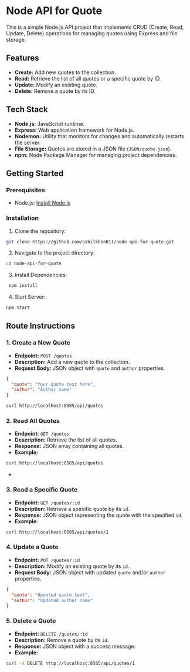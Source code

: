 # Node API for Quote

This is a simple Node.js API project that implements CRUD (Create, Read, Update, Delete) operations for managing quotes using Express and file storage.

## Features

- **Create:** Add new quotes to the collection.
- **Read:** Retrieve the list of all quotes or a specific quote by ID.
- **Update:** Modify an existing quote.
- **Delete:** Remove a quote by its ID.

## Tech Stack

- **Node.js:** JavaScript runtime.
- **Express:** Web application framework for Node.js.
- **Nodemon:** Utility that monitors for changes and automatically restarts the server.
- **File Storage:** Quotes are stored in a JSON file (`JSON/quote.json`).
- **npm:** Node Package Manager for managing project dependencies.

## Getting Started

### Prerequisites

- Node.js: [Install Node.js](https://nodejs.org/)

### Installation

1. Clone the repository:

```bash
git clone https://github.com/sahilkhan011/node-api-for-quote.git
```

2. Navigate to the project directory:

```bash
cd node-api-for-quote
```

3. Install Dependencies:

```bash
 npm install
```

4. Start Server:

```bash
npm start
```

## Route Instructions

### 1. Create a New Quote

- **Endpoint:** `POST /quotes`
- **Description:** Add a new quote to the collection.
- **Request Body:** JSON object with `quote` and `author` properties.

```json
{
  "quote": "Your quote text here",
  "author": "Author name"
}
```

```bash
curl http://localhost:8585/api/quotes
```

### 2. Read All Quotes

- **Endpoint:** `GET /quotes`
- **Description:** Retrieve the list of all quotes.
- **Response:** JSON array containing all quotes.
- **Example:**

```bash
curl http://localhost:8585/api/quotes
```

-

### 3. Read a Specific Quote

- **Endpoint:** `GET /quotes/:id`
- **Description:** Retrieve a specific quote by its `id`.
- **Response:** JSON object representing the quote with the specified `id`.
- **Example:**

```bash
curl http://localhost:8585/api/quotes/1
```

### 4. Update a Quote

- **Endpoint:** `PUT /quotes/:id`
- **Description:** Modify an existing quote by its `id`.
- **Request Body:** JSON object with updated `quote` and/or `author` properties.

```json
{
  "quote": "Updated quote text",
  "author": "Updated author name"
}
```

### 5. Delete a Quote

- **Endpoint:** `DELETE /quotes/:id`
- **Description:** Remove a quote by its `id`.
- **Response:** JSON object with a success message.
- **Example:**

```bash
curl -X DELETE http://localhost:8585/api/quotes/1
```

